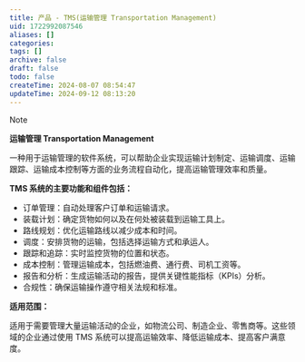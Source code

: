 ```yaml
---
title: 产品 - TMS(运输管理 Transportation Management)
uid: 1722992087546
aliases: []
categories: 
tags: []
archive: false
draft: false
todo: false
createTime: 2024-08-07 08:54:47
updateTime: 2024-09-12 08:13:20
---
```


> [!NOTE]
> **运输管理 Transportation Management**
>
> 一种用于运输管理的软件系统，可以帮助企业实现运输计划制定、运输调度、运输跟踪、运输成本控制等方面的业务流程自动化，提高运输管理效率和质量。

**TMS 系统的主要功能和组件包括：**

- 订单管理：自动处理客户订单和运输请求。
- 装载计划：确定货物如何以及在何处被装载到运输工具上。
- 路线规划：优化运输路线以减少成本和时间。
- 调度：安排货物的运输，包括选择运输方式和承运人。
- 跟踪和追踪：实时监控货物的位置和状态。
- 成本控制：管理运输成本，包括燃油费、通行费、司机工资等。
- 报告和分析：生成运输活动的报告，提供关键性能指标（KPIs）分析。
- 合规性：确保运输操作遵守相关法规和标准。

**适用范围：**

适用于需要管理大量运输活动的企业，如物流公司、制造企业、零售商等。这些领域的企业通过使用 TMS 系统可以提高运输效率、降低运输成本、提高客户满意度。
